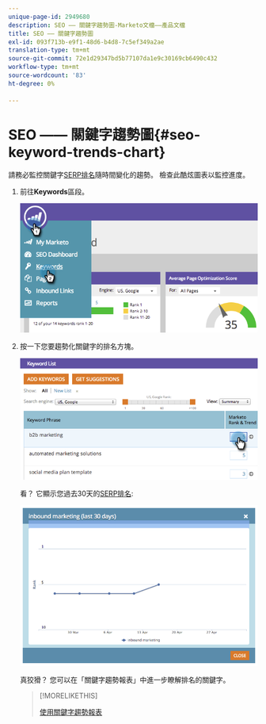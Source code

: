```yaml
---
unique-page-id: 2949680
description: SEO —— 關鍵字趨勢圖-Marketo文檔——產品文檔
title: SEO —— 關鍵字趨勢圖
exl-id: 093f713b-e9f1-48d6-b4d8-7c5ef349a2ae
translation-type: tm+mt
source-git-commit: 72e1d29347bd5b77107da1e9c30169cb6490c432
workflow-type: tm+mt
source-wordcount: '83'
ht-degree: 0%

---
```


# SEO —— 關鍵字趨勢圖{#seo-keyword-trends-chart}

請務必監控關鍵字[SERP排名](/help/marketo/product-docs/additional-apps/seo/understanding-seo/understanding-search-engine-optimization.md)隨時間變化的趨勢。 檢查此酷炫圖表以監控進度。

1. 前往&#x200B;**Keywords**&#x200B;區段。

   ![](assets/image2014-9-18-12-3a5-3a7.png)

1. 按一下您要趨勢化關鍵字的排名方塊。

   ![](assets/image2014-9-18-12-3a5-3a11.png)

   看？ 它顯示您過去30天的[SERP排名](/help/marketo/product-docs/additional-apps/seo/understanding-seo/understanding-search-engine-optimization.md):

   ![](assets/image2014-9-18-12-3a5-3a14.png)

   真狡猾？ 您可以在「關鍵字趨勢報表」中進一步瞭解排名的關鍵字。

   >[!MORELIKETHIS]
   >
   >[使用關鍵字趨勢報表](../../../../product-docs/additional-apps/seo/reports/seo-use-the-keyword-trends-report.md)
